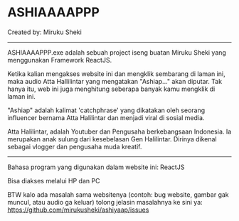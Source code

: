 <h1>ASHIAAAAPPP</h1>
Created by: Miruku Sheki

<hr>

ASHIAAAAPPP.exe adalah sebuah project iseng buatan Miruku Sheki yang menggunakan Framework ReactJS. 

Ketika kalian mengakses website ini dan mengklik sembarang di laman ini, maka audio Atta Hallilintar yang mengatakan "Ashiap..." akan diputar.
Tak hanya itu, web ini juga menghitung seberapa banyak kamu mengklik di laman ini.

"Ashiap" adalah kalimat 'catchphrase' yang dikatakan oleh seorang influencer bernama Atta Halilintar dan menjadi viral di sosial media.

Atta Halilintar, adalah Youtuber dan Pengusaha berkebangsaan Indonesia. Ia merupakan anak sulung dari kesebelasan Gen Halilintar. Dirinya dikenal sebagai vlogger dan pengusaha muda kreatif.

<hr>

Bahasa program yang digunakan dalam website ini: ReactJS

Bisa diakses melalui HP dan PC

BTW kalo ada masalah sama websitenya (contoh: bug website, gambar gak muncul, atau audio ga keluar) tolong jelasin masalahnya ke sini ya: https://github.com/mirukusheki/ashiyaap/issues

 